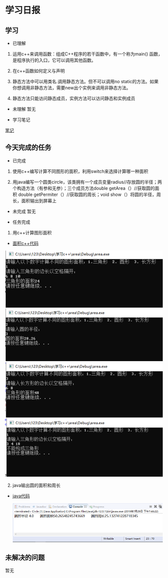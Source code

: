 # 学习日报

## 学习

* 已理解
1. 运用c++来调用函数：组成C++程序的若干函数中，有一个称为main() 函数，是程序执行的入口，它可以调用其他函数。

2. 在c++函数如何定义与声明

3. 静态方法中可以用类名.调用静态方法。但不可以调用no static的方法。如果你想调用非静态方法，需要new出个实例来调用非静态方法。

4. 静态方法只能访问静态成员，实例方法可以访问静态和实例成员

* 未理解
暂无

* 学习笔记

[笔记](https://github.com/caijing666/7.29/blob/master/7.29笔记.md)


## 今天完成的任务

* 已完成
 1. 使用c++编写计算不同图形的面积，利用switch来选择计算哪一种面积

 2. 用java编写一个圆类circle，该类拥有一个成员变量radius//存放圆的半径；两个构造方法（有参和无参）；三个成员方法double getArea（）//获取圆的面积
 double getPermiter（）//获取圆的周长；void show（）将圆的半径，周长，面积输出到屏幕上

* 未完成
暂无

* 任务完成

1. 用c++计算图形面积  
* [面积c++代码](https://github.com/caijing666/7.29/blob/master/c%2B%2B.txt)

![1](https://github.com/caijing666/7.29/blob/master/c1.PNG)
![2](https://github.com/caijing666/7.29/blob/master/c2.PNG)
![3](https://github.com/caijing666/7.29/blob/master/c3.PNG)
![4](https://github.com/caijing666/7.29/blob/master/c4.PNG)

2. java输出圆的面积和周长
* [java代码](https://github.com/caijing666/7.29/blob/master/java.txt)

  ![java](https://github.com/caijing666/7.29/blob/master/java.PNG)

## 未解决的问题
暂无
